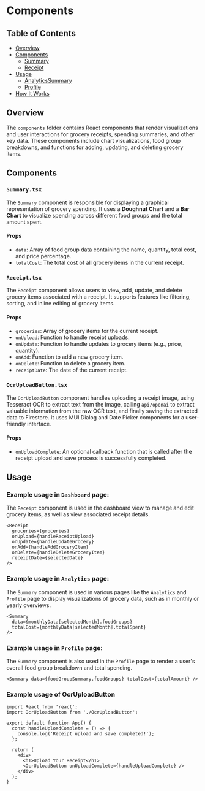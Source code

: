 # Components

## Table of Contents

- [Overview](#overview)
- [Components](#components)
  - [Summary](#summary)
  - [Receipt](#receipt)
- [Usage](#usage)
  - [AnalyticsSummary](#analyticssummary)
  - [Profile](#profile)
- [How It Works](#how-it-works)

## Overview

The `components` folder contains React components that render visualizations
and user interactions for grocery receipts, spending summaries, and other key data.
These components include chart visualizations, food group breakdowns,
and functions for adding, updating, and deleting grocery items.

## Components

### `Summary.tsx`

The `Summary` component is responsible for displaying a graphical representation
of grocery spending. It uses a **Doughnut Chart** and a **Bar Chart** to visualize spending
across different food groups and the total amount spent.

#### Props

- `data`: Array of food group data containing the name, quantity, total cost, and price percentage.
- `totalCost`: The total cost of all grocery items in the current receipt.

### `Receipt.tsx`

The `Receipt` component allows users to view, add, update, and delete grocery
items associated with a receipt. It supports features like filtering, sorting,
and inline editing of grocery items.

#### Props

- `groceries`: Array of grocery items for the current receipt.
- `onUpload`: Function to handle receipt uploads.
- `onUpdate`: Function to handle updates to grocery items (e.g., price, quantity).
- `onAdd`: Function to add a new grocery item.
- `onDelete`: Function to delete a grocery item.
- `receiptDate`: The date of the current receipt.

### `OcrUploadButton.tsx`

The `OcrUploadButton` component handles uploading a receipt image, using Tesseract OCR to extract text from the image, calling `api/openai` to extract valuable information from the raw OCR text, and finally saving the extracted data to Firestore. It uses MUI Dialog and Date Picker components for a user-friendly interface.

#### Props

- `onUploadComplete`: An optional callback function that is called after the receipt upload and save process is successfully completed.

## Usage

### Example usage in `Dashboard` page:

The `Receipt` component is used in the dashboard view to manage and edit grocery
items, as well as view associated receipt details.

```tsx
<Receipt
  groceries={groceries}
  onUpload={handleReceiptUpload}
  onUpdate={handleUpdateGrocery}
  onAdd={handleAddGroceryItem}
  onDelete={handleDeleteGroceryItem}
  receiptDate={selectedDate}
/>
```

### Example usage in `Analytics` page:

The `Summary` component is used in various pages like the `Analytics` and
`Profile` page to display visualizations of grocery data, such as in monthly or yearly overviews.

```tsx
<Summary
  data={monthlyData[selectedMonth].foodGroups}
  totalCost={monthlyData[selectedMonth].totalSpent}
/>
```

### Example usage in `Profile` page:

The `Summary` component is also used in the `Profile` page to render a user's
overall food group breakdown and total spending.

```tsx
<Summary data={foodGroupSummary.foodGroups} totalCost={totalAmount} />
```

### Example usage of OcrUploadButton
```tsx
import React from 'react';
import OcrUploadButton from './OcrUploadButton';

export default function App() {
  const handleUploadComplete = () => {
    console.log('Receipt upload and save completed!');
  };

  return (
    <div>
      <h1>Upload Your Receipt</h1>
      <OcrUploadButton onUploadComplete={handleUploadComplete} />
    </div>
  );
}
```
